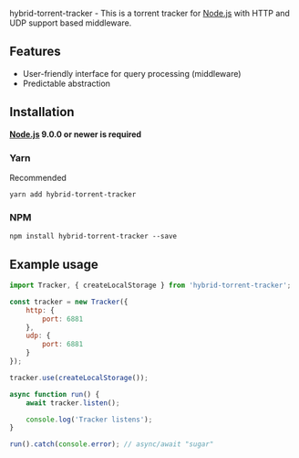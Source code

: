 hybrid-torrent-tracker - This is a torrent tracker for [Node.js](https://nodejs.org) with HTTP and UDP support based middleware.

## Features
- User-friendly interface for query processing (middleware)
- Predictable abstraction

## Installation
**[Node.js](https://nodejs.org/) 9.0.0 or newer is required**  

### Yarn
Recommended
```shell
yarn add hybrid-torrent-tracker
```

### NPM
```shell
npm install hybrid-torrent-tracker --save
```

## Example usage

```js
import Tracker, { createLocalStorage } from 'hybrid-torrent-tracker';

const tracker = new Tracker({
	http: {
		port: 6881
	},
	udp: {
		port: 6881
	}
});

tracker.use(createLocalStorage());

async function run() {
	await tracker.listen();

	console.log('Tracker listens');
}

run().catch(console.error); // async/await "sugar"
```
